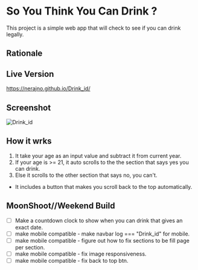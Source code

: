 
# So You Think You Can Drink ? 
This  project is a simple web app that will check to see if you can drink legally.

## Rationale


## Live Version
https://nerajno.github.io/Drink_id/

## Screenshot
![Drink_id]()


## How it wrks
 1. It take your age as an input value  and subtract it from current year.
 2. If your age is >= 21, it auto scrolls to the the section that says yes you can drink.
 3. Else it scrolls to the other section that says no, you can't.
 * It includes a button that makes you scroll back to the top automatically.

 
 
 ## MoonShoot//Weekend Build
- [ ] Make a countdown clock to show when you can drink that gives an exact date.
- [ ] make mobile compatible - make navbar log === "Drink_id" for mobile.
- [ ] make mobile compatible - figure out how to fix sections to be fill page per section.
- [ ] make mobile compatible - fix image responsiveness.
- [ ] make mobile compatible - fix back to top btn. 